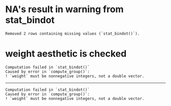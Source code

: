 # NA's result in warning from stat_bindot

    Removed 2 rows containing missing values (`stat_bindot()`).

# weight aesthetic is checked

    Computation failed in `stat_bindot()`
    Caused by error in `compute_group()`:
    ! `weight` must be nonnegative integers, not a double vector.

---

    Computation failed in `stat_bindot()`
    Caused by error in `compute_group()`:
    ! `weight` must be nonnegative integers, not a double vector.

